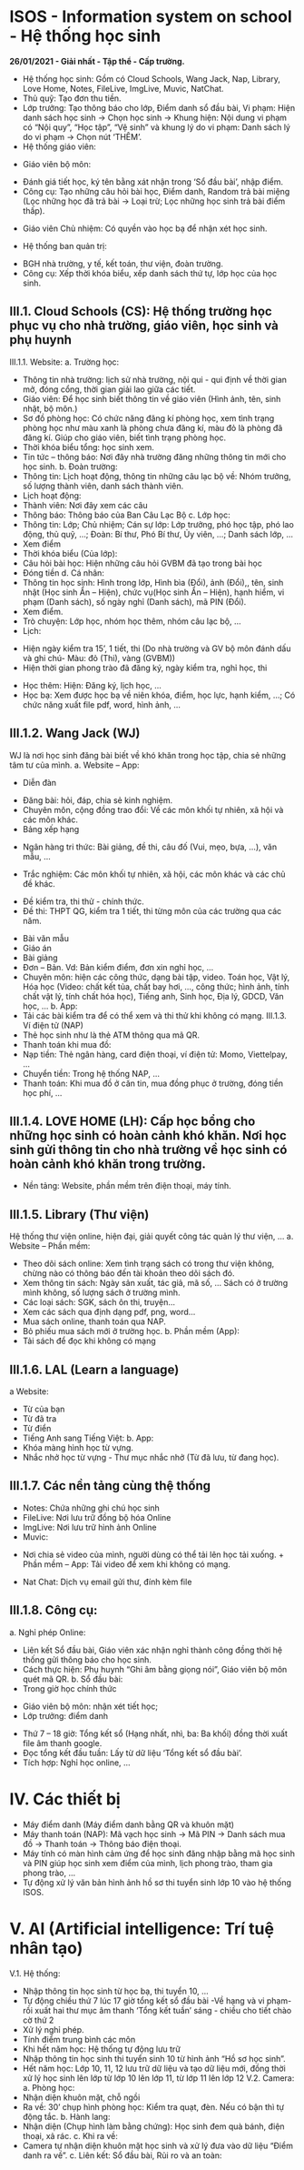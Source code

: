 # ISOS - Information system on school - Hệ thống học sinh
**26/01/2021 - Giải nhất - Tập thể - Cấp trường.**
- Hệ thống học sinh: Gồm có Cloud Schools, Wang Jack, Nap, Library, Love Home, Notes, FileLive, ImgLive, Muvic, NatChat.
- Thủ quỹ: Tạo đơn thu tiền.
- Lớp trưởng: Tạo thông báo cho lớp, Điểm danh sổ đầu bài, Vi phạm: Hiện danh sách học sinh -> Chọn học sinh -> Khung hiện: Nội dung vi phạm có “Nội quy”, “Học tập”, “Vệ sinh” và khung lý do vi phạm: Danh sách lý do vi phạm -> Chọn nút ‘THÊM’.
- Hệ thống giáo viên:
+ Giáo viên bộ môn:
- Đánh giá tiết học, ký tên bằng xát nhận trong ‘Sổ đầu bài’, nhập điểm.
- Công cụ: Tạo những câu hỏi bài học, Điểm danh, Random trả bài miệng (Lọc những học đã trả bài -> Loại trừ; Lọc những học sinh trả bài điểm thấp).
+ Giáo viên Chủ nhiệm: Có quyền vào học bạ để nhận xét học sinh.
- Hệ thống ban quản trị: 
+ BGH nhà trường, y tế, kết toán, thư viện, đoàn trường.
+ Công cụ: Xếp thời khóa biểu, xếp danh sách thứ tự, lớp học của học sinh.
## III.1. Cloud Schools (CS): Hệ thống trường học phục vụ cho nhà trường, giáo viên, học sinh và phụ huynh
III.1.1. Website:
a. Trường học:
- Thông tin nhà trường: lịch sử nhà trường, nội qui - qui định về thời gian mở, đóng cổng, thời gian giải lao giữa các tiết.
- Giáo viên: Để học sinh biết thông tin về giáo viên (Hình ảnh, tên, sinh nhật, bộ môn.)
- Sơ đồ phòng học: Có chức năng đăng kí phòng học, xem tình trạng phòng học như màu xanh là phòng chưa đăng kí, màu đỏ là phòng đã đăng kí. Giúp cho giáo viên, biết tình trạng phòng học.
- Thời khóa biểu tổng: học sinh xem.
- Tin tức – thông báo: Nơi đây nhà trường đăng những thông tin mới cho học sinh.
b. Đoàn trường: 
- Thông tin: Lịch hoạt động, thông tin những câu lạc bộ về: Nhóm trưởng, số lượng thành viên, danh sách thành viên.
- Lịch hoạt động:
- Thành viên: Nơi đây xem các câu 
- Thông báo: Thông báo của Ban Câu Lạc Bộ
c. Lớp học: 
- Thông tin: Lớp; Chủ nhiệm; Cán sự lớp: Lớp trưởng, phó học tập, phó lao động, thủ quỹ, …; Đoàn: Bí thư, Phó Bí thư, Ủy viên, …; Danh sách lớp, …
- Xem điểm
- Thời khóa biểu (Của lớp):
- Câu hỏi bài học: Hiện những câu hỏi GVBM đã tạo trong bài học
- Đóng tiền
 d. Cá nhân:
- Thông tin học sinh: Hình trong lớp, Hình bìa (Đổi), ảnh (Đổi),, tên, sinh nhật (Học sinh Ẩn – Hiện), chức vụ(Học sinh Ẩn – Hiện), hạnh hiểm, vi phạm (Danh sách), số ngày nghỉ (Danh sách), mã PIN (Đổi).
- Xem điểm.
- Trò chuyện: Lớp học, nhóm học thêm, nhóm câu lạc bộ, …
- Lịch:
+ Hiện ngày kiểm tra 15’, 1 tiết, thi (Do nhà trường và GV bộ môn đánh dấu và ghi chú- Màu: đỏ (Thi), vàng (GVBM)) 
+ Hiện thời gian phong trào đã đăng ký, ngày kiểm tra, nghỉ học, thi
- Học thêm: Hiện: Đăng ký, lịch học, …
- Học bạ: Xem được học bạ về niên khóa, điểm, học lực, hạnh kiểm, …; Có chức năng xuất file pdf, word, hình ảnh, …
## III.1.2. Wang Jack (WJ) 
WJ là nơi học sinh đăng bài biết về khó khăn trong học tập, chia sẻ những tâm tư của mình.
a. Website – App:
* Diễn đàn
- Đăng bài: hỏi, đáp, chia sẻ kinh nghiệm.
- Chuyên môn, cộng đồng trao đổi: Về các môn khối tự nhiên, xã hội và các môn khác.
- Bảng xếp hạng
* Ngân hàng tri thức: Bài giảng, đề thi, câu đố (Vui, mẹo, bựa, …), văn mẫu, …
- Trắc nghiệm: Các môn khối tự nhiên, xã hội, các môn khác và các chủ đề khác.
+ Đề kiểm tra, thi thử - chính thức.
+ Đề thi: THPT QG, kiểm tra 1 tiết, thi từng môn của các trường qua các năm. 
- Bài văn mẫu
- Giáo án
- Bài giảng
- Đơn – Bản. Vd: Bản kiểm điểm, đơn xin nghỉ học, …
- Chuyên môn: hiện các công thức, dạng bài tập, video. Toán học, Vật lý, Hóa học (Video: chất kết tủa, chất bay hơi, …, công thức; hình ảnh, tính chất vật lý, tính chất hóa học), Tiếng anh, Sinh học, Địa lý, GDCD, Văn học, …
b. App:
- Tải các bài kiểm tra để có thể xem và thi thử khi không có mạng.
 III.1.3. Ví điện tử (NAP)
- Thẻ học sinh như là thẻ ATM thông qua mã QR.
- Thanh toán khi mua đồ:
- Nạp tiền: Thẻ ngân hàng, card điện thoại, ví điện tử: Momo, Viettelpay, ...
- Chuyển tiền: Trong hệ thống NAP, …
- Thanh toán: Khi mua đồ ở căn tin, mua đồng phục ở trường, đóng tiền học phí, …
## III.1.4. LOVE HOME (LH): Cấp học bổng cho những học sinh có hoàn cảnh khó khăn. Nơi học sinh gửi thông tin cho nhà trường về học sinh có hoàn cảnh khó khăn trong trường.
- Nền tảng: Website, phần mềm trên điện thoại, máy tính.
## III.1.5. Library (Thư viện)
Hệ thống thư viện online, hiện đại, giải quyết công tác quản lý thư viện, …
a. Website – Phần mềm:
- Theo dõi sách online: Xem tình trạng sách có trong thư viện không, chừng nào có thông báo đến tài khoản theo dõi sách đó.
- Xem thông tin sách: Ngày sản xuất, tác giả, mã số, … Sách có ở trường mình không, số lượng sách ở trường mình.
- Các loại sách: SGK, sách ôn thi, truyện…
- Xem các sách qua định dạng pdf, png, word…
- Mua sách online, thanh toán qua NAP.
- Bỏ phiếu mua sách mới ở trường học.
 b. Phần mềm (App):
- Tải sách để đọc khi không có mạng
## III.1.6. LAL (Learn a language)
a Website:
- Từ của bạn
- Từ đã tra
- Từ điển
- Tiếng Anh sang Tiếng Việt:
b. App:
- Khóa màng hình học từ vựng.
- Nhắc nhở học từ vựng - Thư mục nhắc nhở (Từ đã lưu, từ đang học).
## III.1.7. Các nền tảng cùng thệ thống
- Notes: Chứa những ghi chú học sinh
- FileLive: Nơi lưu trữ đồng bộ hóa Online
- ImgLive: Nơi lưu trữ hình ảnh Online
- Muvic: 
+ Nơi chia sẻ video của mình, người dùng có thể tải lên học tải xuống.
 		+ Phần mềm – App: Tải video để xem khi không có mạng.
- Nat Chat: Dịch vụ email gửi thư, đính kèm file
## III.1.8. Công cụ:
a. Nghỉ phép Online: 
- Liên kết Sổ đầu bài, Giáo viên xác nhận nghỉ thành công đồng thời hệ thống gửi thông báo cho học sinh.
- Cách thực hiện: Phụ huynh “Ghi âm bằng giọng nói”, Giáo viên bộ môn quét mã QR.
b. Sổ đầu bài:
- Trong giờ học chính thức
+ Giáo viên bộ môn: nhận xét tiết học;
+ Lớp trưởng: điểm danh
- Thứ 7 – 18 giờ: Tổng kết sổ (Hạng nhất, nhì, ba: Ba khối) đồng thời xuất file âm thanh google.
- Đọc tổng kết đầu tuần: Lấy từ dữ liệu ‘Tổng kết sổ đầu bài’.
- Tích hợp: Nghỉ học online, …
# IV. Các thiết bị
- Máy điểm danh (Máy điểm danh bằng QR và khuôn mặt)
- Máy thanh toán (NAP): Mã vạch học sinh -> Mã PIN -> Danh sách mua đồ -> Thanh toán -> Thông báo điện thoại.
- Máy tính có màn hình cảm ứng để học sinh đăng nhập bằng mã học sinh và PIN giúp học sinh xem điểm của mình, lịch phong trào, tham gia phong trào, ...
- Tự động xử lý văn bản hình ảnh hồ sơ thi tuyển sinh lớp 10 vào hệ thống ISOS.
# V. AI (Artificial intelligence: Trí tuệ nhân tạo)
V.1. Hệ thống:
- Nhập thông tin học sinh từ học bạ, thi tuyển 10, …
- Tự động chiều thứ 7 lúc 17 giờ tổng kết sổ đầu bài -Về hạng và vi phạm- rồi xuất hai thư mục âm thanh ‘Tổng kết tuần’ sáng - chiều cho tiết chào cờ thứ 2
- Xử lý nghỉ phép.
- Tính điểm trung bình các môn
- Khi hết năm học: Hệ thống tự động lưu trữ
- Nhập thông tin học sinh thi tuyển sinh 10 từ hình ảnh “Hồ sơ học sinh”.
- Hết năm học: Lớp 10, 11, 12 lưu trữ dữ liệu và tạo dữ liệu mới, đồng thời xử lý học sinh lên lớp từ lớp 10 lên lớp 11, từ lớp 11 lên lớp 12
V.2. Camera:
a. Phòng học:
- Nhận diện khuôn mặt, chỗ ngồi
- Ra về: 30’ chụp hình phòng học: Kiểm tra quạt, đèn. Nếu có bận thì tự động tắc.
b. Hành lang:
- Nhận diện (Chụp hình làm bằng chứng): Học sinh đem quà bánh, điện thoại, xả rác.
c. Khi ra về:
- Camera tự nhận diện khuôn mặt học sinh và xử lý đưa vào dữ liệu “Điểm danh ra về”.
c. Liên kết: Sổ đầu bài, Rủi ro và an toàn:
